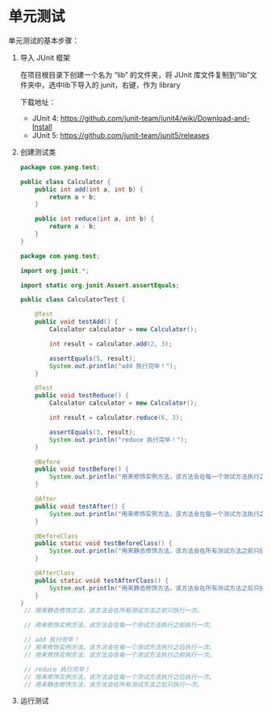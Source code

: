 # 单元测试

 单元测试的基本步骤：

1. 导入 JUnit 框架

   在项目根目录下创建一个名为 “lib” 的文件夹，将 JUnit 库文件复制到“lib”文件夹中，选中lib下导入的 junit，右键，作为 library

   下载地址：

   - JUnit 4: <https://github.com/junit-team/junit4/wiki/Download-and-Install>
   - JUnit 5: <https://github.com/junit-team/junit5/releases>

2. 创建测试类

   ```java
   package com.yang.test;
   
   public class Calculator {
       public int add(int a, int b) {
           return a + b;
       }
   
       public int reduce(int a, int b) {
           return a - b;
       }
   }
   ```

   ```java
   package com.yang.test;
   
   import org.junit.*;
   
   import static org.junit.Assert.assertEquals;
   
   public class CalculatorTest {
   
       @Test
       public void testAdd() {
           Calculator calculator = new Calculator();
   
           int result = calculator.add(2, 3);
   
           assertEquals(5, result);
           System.out.println("add 执行完毕！");
       }
   
       @Test
       public void testReduce() {
           Calculator calculator = new Calculator();
   
           int result = calculator.reduce(6, 3);
   
           assertEquals(3, result);
           System.out.println("reduce 执行完毕！");
       }
   
       @Before
       public void testBefore() {
           System.out.println("用来修饰实例方法，该方法会在每一个测试方法执行之前执行一次。\n");
       }
   
       @After
       public void testAfter() {
           System.out.println("用来修饰实例方法，该方法会在每一个测试方法执行之后执行一次。");
       }
   
       @BeforeClass
       public static void testBeforeClass() {
           System.out.println("用来静态修饰方法，该方法会在所有测试方法之前只执行一次。");
       }
   
       @AfterClass
       public static void testAfterClass() {
           System.out.println("用来静态修饰方法，该方法会在所有测试方法之后只执行一次。\n");
       }
   }
    // 用来静态修饰方法，该方法会在所有测试方法之前只执行一次。

    // 用来修饰实例方法，该方法会在每一个测试方法执行之前执行一次。

    // add 执行完毕！
    // 用来修饰实例方法，该方法会在每一个测试方法执行之后执行一次。
    // 用来修饰实例方法，该方法会在每一个测试方法执行之前执行一次。

    // reduce 执行完毕！
    // 用来修饰实例方法，该方法会在每一个测试方法执行之后执行一次。
    // 用来静态修饰方法，该方法会在所有测试方法之后只执行一次。
   ```

3. 运行测试
